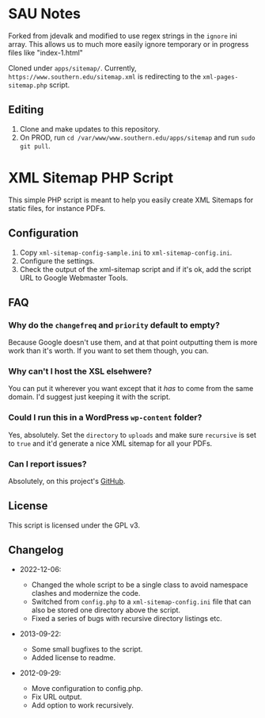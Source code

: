# SAU Notes

Forked from jdevalk and modified to use regex strings in the `ignore` ini array. This allows us to much more easily ignore temporary or in progress files like "index-1.html"

Cloned under `apps/sitemap/`. Currently, `https://www.southern.edu/sitemap.xml` is redirecting to the `xml-pages-sitemap.php` script.

## Editing
1. Clone and make updates to this repository.
2. On PROD, run `cd /var/www/www.southern.edu/apps/sitemap` and run `sudo git pull`.

# XML Sitemap PHP Script

This simple PHP script is meant to help you easily create XML Sitemaps for static files, for instance PDFs.

## Configuration

1. Copy `xml-sitemap-config-sample.ini` to `xml-sitemap-config.ini`.
2. Configure the settings.
3. Check the output of the xml-sitemap script and if it's ok, add the script URL to Google Webmaster Tools.

## FAQ

### Why do the `changefreq` and `priority` default to empty?

Because Google doesn't use them, and at that point outputting them is more work than it's worth. If you want to set them 
though, you can.

### Why can't I host the XSL elsehwere?

You can put it wherever you want except that it _has_ to come from the same domain. I'd suggest just keeping it with the script.

### Could I run this in a WordPress `wp-content` folder?

Yes, absolutely. Set the `directory` to `uploads` and make sure `recursive` is set to `true` and it'd generate a nice XML
sitemap for all your PDFs.

### Can I report issues?

Absolutely, on this project's [GitHub](https://github.com/jdevalk/XML-Sitemap-PHP-Script).

## License

This script is licensed under the GPL v3.

## Changelog

* 2022-12-06:
    * Changed the whole script to be a single class to avoid namespace clashes and modernize the code.
    * Switched from `config.php` to a `xml-sitemap-config.ini` file that can also be stored one directory above the script.
    * Fixed a series of bugs with recursive directory listings etc.

* 2013-09-22:
    * Some small bugfixes to the script.
    * Added license to readme.

* 2012-09-29:
    * Move configuration to config.php.
    * Fix URL output.
    * Add option to work recursively.
